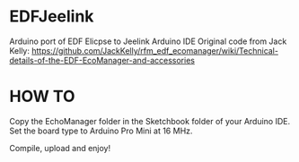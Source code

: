 EDFJeelink
==========

Arduino port of EDF Elicpse to Jeelink Arduino IDE
Original code from Jack Kelly:
https://github.com/JackKelly/rfm_edf_ecomanager/wiki/Technical-details-of-the-EDF-EcoManager-and-accessories

HOW TO
==========
Copy the EchoManager folder in the Sketchbook folder of your Arduino IDE.
Set the board type to Arduino Pro Mini at 16 MHz.

Compile, upload and enjoy!


